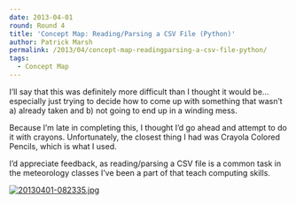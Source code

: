 ```yaml
---
date: 2013-04-01
round: Round 4
title: 'Concept Map: Reading/Parsing a CSV File (Python)'
author: Patrick Marsh
permalink: /2013/04/concept-map-readingparsing-a-csv-file-python/
tags:
  - Concept Map
---
```

I&#8217;ll say that this was definitely more difficult than I thought it would be&#8230;especially just trying to decide how to come up with something that wasn&#8217;t a) already taken and b) not going to end up in a winding mess.

Because I&#8217;m late in completing this, I thought I&#8217;d go ahead and attempt to do it with crayons. Unfortunately, the closest thing I had was Crayola Colored Pencils, which is what I used.

I&#8217;d appreciate feedback, as reading/parsing a CSV file is a common task in the meteorology classes I&#8217;ve been a part of that teach computing skills.

[<img src="http://files.software-carpentry.org/training-course/2013/04/20130401-082335.jpg" alt="20130401-082335.jpg" class="alignnone size-full" />][1]

 [1]: http://files.software-carpentry.org/training-course/2013/04/20130401-082335.jpg
